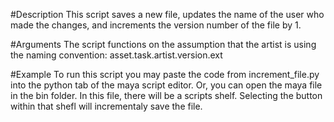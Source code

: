 #Description
This script saves a new file, updates the name of the user who made the changes, and increments the version number of the file by 1.

#Arguments
The script functions on the assumption that the artist is using the naming convention: asset.task.artist.version.ext

#Example
To run this script you may paste the code from increment_file.py into the python tab of the maya script editor. Or, you can open the maya file in the bin folder. In this file, there will be a scripts shelf. Selecting the button within that shefl will incrementaly save the file.